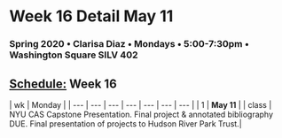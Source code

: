 # Week 16 Detail May 11

### Spring 2020 • Clarisa Diaz • Mondays • 5:00-7:30pm • Washington Square SILV 402

## [Schedule:](./) Week 16

| wk | Monday |
| --- | --- | --- | --- | --- | --- | --- |
| 1 | **May 11** |
| class | NYU CAS Capstone Presentation. Final project & annotated bibliography DUE. Final presentation of projects to Hudson River Park Trust.| 
  

